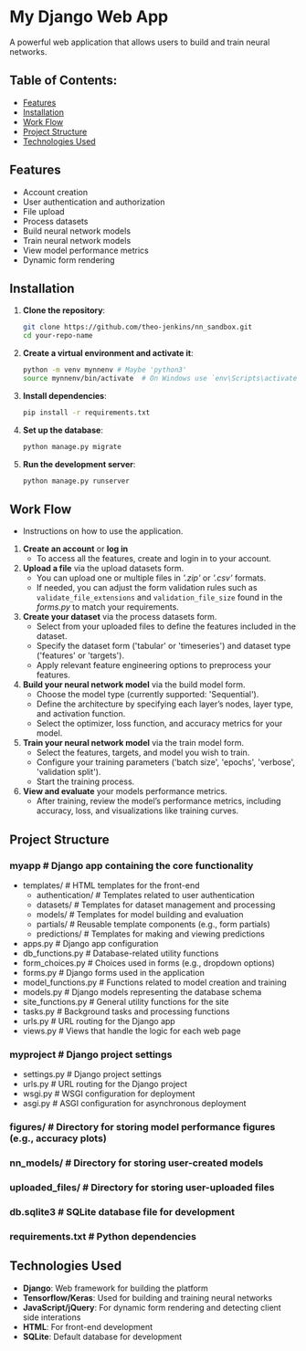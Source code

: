 # My Django Web App

A powerful web application that allows users to build and train neural networks.

## Table of Contents:
- [Features](#features)
- [Installation](#installation)
- [Work Flow](#work-flow)
- [Project Structure](#project-structure)
- [Technologies Used](#technologies-used)

## Features
- Account creation
- User authentication and authorization
- File upload
- Process datasets
- Build neural network models
- Train neural network models
- View model performance metrics
- Dynamic form rendering

## Installation
1. **Clone the repository**:
   ```bash
   git clone https://github.com/theo-jenkins/nn_sandbox.git
   cd your-repo-name
   ```

2. **Create a virtual environment and activate it**:
   ```bash
   python -m venv mynnenv # Maybe 'python3'
   source mynnenv/bin/activate  # On Windows use `env\Scripts\activate`
   ```

3. **Install dependencies**:
   ```bash
   pip install -r requirements.txt
   ```

4. **Set up the database**:
   ```bash
   python manage.py migrate
   ```

5. **Run the development server**:
   ```bash
   python manage.py runserver
   ```

## Work Flow
- Instructions on how to use the application.
1. **Create an account** or **log in**
    - To access all the features, create and login in to your account.
2. **Upload a file** via the upload datasets form.
    - You can upload one or multiple files in *'.zip'* or *'.csv'* formats.
    - If needed, you can adjust the form validation rules such as ```validate_file_extensions``` and ```validation_file_size``` found in the *forms.py* to match your requirements.
4. **Create your dataset** via the process datasets form.
    - Select from your uploaded files to define the features included in the dataset.
    - Specify the dataset form ('tabular' or 'timeseries') and dataset type ('features' or 'targets').
    - Apply relevant feature engineering options to preprocess your features.
5. **Build your neural network model** via the build model form.
    - Choose the model type (currently supported: 'Sequential').
    - Define the architecture by specifying each layer’s nodes, layer type, and activation function.
    - Select the optimizer, loss function, and accuracy metrics for your model.
6. **Train your neural network model** via the train model form.
    - Select the features, targets, and model you wish to train.
    - Configure your training parameters ('batch size', 'epochs', 'verbose', 'validation split').
    - Start the training process.
7. **View and evaluate** your models performance metrics.
    - After training, review the model’s performance metrics, including accuracy, loss, and visualizations like training curves.

## Project Structure

### myapp # Django app containing the core functionality
  - templates/ # HTML templates for the front-end
    - authentication/ # Templates related to user authentication
    - datasets/ # Templates for dataset management and processing
    - models/ # Templates for model building and evaluation
    - partials/ # Reusable template components (e.g., form partials)
    - predictions/ # Templates for making and viewing predictions
  - apps.py # Django app configuration
  - db_functions.py # Database-related utility functions
  - form_choices.py # Choices used in forms (e.g., dropdown options)
  - forms.py # Django forms used in the application
  - model_functions.py # Functions related to model creation and training
  - models.py # Django models representing the database schema
  - site_functions.py # General utility functions for the site
  - tasks.py # Background tasks and processing functions
  - urls.py # URL routing for the Django app
  - views.py # Views that handle the logic for each web page

### myproject # Django project settings
  - settings.py # Django project settings
  - urls.py # URL routing for the Django project
  - wsgi.py # WSGI configuration for deployment
  - asgi.py # ASGI configuration for asynchronous deployment

### figures/ # Directory for storing model performance figures (e.g., accuracy plots)
### nn_models/ # Directory for storing user-created models
### uploaded_files/ # Directory for storing user-uploaded files
### db.sqlite3 # SQLite database file for development
### requirements.txt # Python dependencies

## Technologies Used
- **Django**: Web framework for building the platform
- **Tensorflow/Keras**: Used for building and training neural networks
- **JavaScript/jQuery**: For dynamic form rendering and detecting client side interations
- **HTML**: For front-end development
- **SQLite**: Default database for development